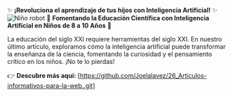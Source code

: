 ✨ **¡Revoluciona el aprendizaje de tus hijos con Inteligencia Artificial!** ✨
![Niño robot](IMAGENPOSTFB.jpg)
🔬 **Fomentando la Educación Científica con Inteligencia Artificial en Niños de 8 a 10 Años** 🔬

La educación del siglo XXI requiere herramientas del siglo XXI. En nuestro último artículo, exploramos cómo la inteligencia artificial puede transformar la enseñanza de la ciencia, fomentando la curiosidad y el pensamiento crítico en los niños. ¡No te lo pierdas!

👉 **Descubre más aquí:** [https://github.com/Joelalavez/26_Articulos-informativos-para-la-web..git]
